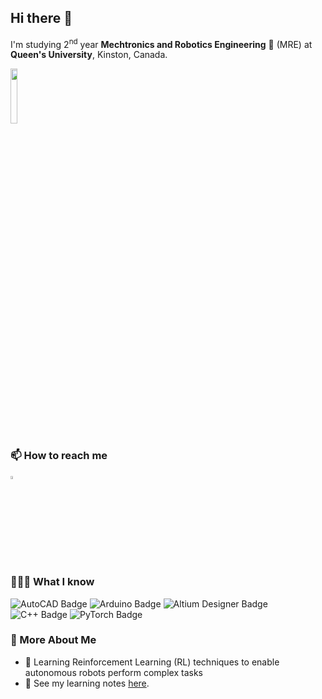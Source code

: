 ## Hi there 👋

I'm studying 2<sup>nd</sup> year **Mechtronics and Robotics Engineering** 🤖 (MRE) at **Queen's University**, Kinston, Canada.

<a href="https://smithengineering.queensu.ca/mre/about/index.html" target="_blank"><img src="https://www.queensu.ca/artsci_online/themes/custom/queensu_artsci_online/img/logo.png" width="15%" height="15%" /></a>

### 📫 How to reach me

[<img src="https://img.icons8.com/color/48/000000/linkedin.png" width="3.5%"/>](https://www.linkedin.com/in/nishith-ravuri-07b622283/)

### 👨🏻‍💻 What I know
![AutoCAD Badge](https://img.shields.io/badge/AutoCAD-E51050?logo=autocad&logoColor=fff&style=for-the-badge)
![Arduino Badge](https://img.shields.io/badge/Arduino-00878F?logo=arduino&logoColor=fff&style=for-the-badge)
![Altium Designer Badge](https://img.shields.io/badge/Altium%20Designer-A5915F?logo=altiumdesigner&logoColor=fff&style=for-the-badge)
![C++ Badge](https://img.shields.io/badge/C%2B%2B-00599C?logo=cplusplus&logoColor=fff&style=for-the-badge)
![PyTorch Badge](https://img.shields.io/badge/PyTorch-EE4C2C?logo=pytorch&logoColor=fff&style=for-the-badge)

### 📖 More About Me
- 🔭 Learning Reinforcement Learning (RL) techniques to enable autonomous robots perform complex tasks
- 📝 See my learning notes [here]().
